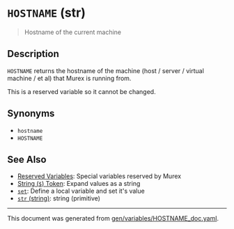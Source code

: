 # `HOSTNAME` (str)

> Hostname of the current machine

## Description

`HOSTNAME` returns the hostname of the machine (host / server / virtual machine
/ et al) that Murex is running from.

This is a reserved variable so it cannot be changed.



## Synonyms

* `hostname`
* `HOSTNAME`


## See Also

* [Reserved Variables](../user-guide/reserved-vars.md):
  Special variables reserved by Murex
* [String (`$`) Token](../parser/string.md):
  Expand values as a string
* [`set`](../commands/set.md):
  Define a local variable and set it's value
* [`str` (string)](../types/str.md):
  string (primitive)

<hr/>

This document was generated from [gen/variables/HOSTNAME_doc.yaml](https://github.com/lmorg/murex/blob/master/gen/variables/HOSTNAME_doc.yaml).